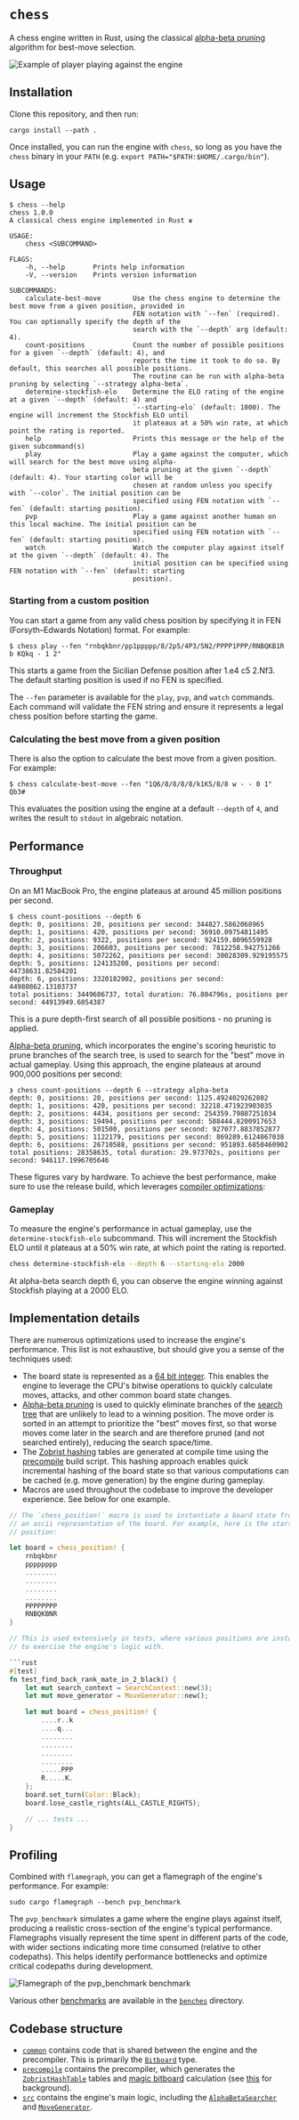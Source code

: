 # `chess`
A chess engine written in Rust, using the classical [alpha-beta pruning](https://en.wikipedia.org/wiki/Alpha–beta_pruning) algorithm for best-move selection.

![Example of player playing against the engine](./demo.gif)

## Installation

Clone this repository, and then run:

```shell
cargo install --path .
```

Once installed, you can run the engine with `chess`, so long as you have the `chess` binary in your `PATH` (e.g. `export PATH="$PATH:$HOME/.cargo/bin"`).

## Usage

```console
$ chess --help
chess 1.0.0
A classical chess engine implemented in Rust ♛

USAGE:
    chess <SUBCOMMAND>

FLAGS:
    -h, --help       Prints help information
    -V, --version    Prints version information

SUBCOMMANDS:
    calculate-best-move        Use the chess engine to determine the best move from a given position, provided in
                               FEN notation with `--fen` (required). You can optionally specify the depth of the
                               search with the `--depth` arg (default: 4).
    count-positions            Count the number of possible positions for a given `--depth` (default: 4), and
                               reports the time it took to do so. By default, this searches all possible positions.
                               The routine can be run with alpha-beta pruning by selecting `--strategy alpha-beta`.
    determine-stockfish-elo    Determine the ELO rating of the engine at a given `--depth` (default: 4) and
                               `--starting-elo` (default: 1000). The engine will increment the Stockfish ELO until
                               it plateaus at a 50% win rate, at which point the rating is reported.
    help                       Prints this message or the help of the given subcommand(s)
    play                       Play a game against the computer, which will search for the best move using alpha-
                               beta pruning at the given `--depth` (default: 4). Your starting color will be
                               chosen at random unless you specify with `--color`. The initial position can be
                               specified using FEN notation with `--fen` (default: starting position).
    pvp                        Play a game against another human on this local machine. The initial position can be
                               specified using FEN notation with `--fen` (default: starting position).
    watch                      Watch the computer play against itself at the given `--depth` (default: 4). The
                               initial position can be specified using FEN notation with `--fen` (default: starting
                               position).

```

### Starting from a custom position

You can start a game from any valid chess position by specifying it in FEN (Forsyth–Edwards Notation) format. For example:

```console
$ chess play --fen "rnbqkbnr/pp1ppppp/8/2p5/4P3/5N2/PPPP1PPP/RNBQKB1R b KQkq - 1 2"
```

This starts a game from the Sicilian Defense position after 1.e4 c5 2.Nf3. The default starting position is used if no FEN is specified.

The `--fen` parameter is available for the `play`, `pvp`, and `watch` commands. Each command will validate the FEN string and ensure it represents a legal chess position before starting the game.


### Calculating the best move from a given position

There is also the option to calculate the best move from a given position. For example:

```console
$ chess calculate-best-move --fen "1Q6/8/8/8/8/k1K5/8/8 w - - 0 1"
Qb3#
```

This evaluates the position using the engine at a default `--depth` of `4`, and writes the result to `stdout` in algebraic notation.

## Performance

### Throughput

On an M1 MacBook Pro, the engine plateaus at around 45 million positions per second.

```console
$ chess count-positions --depth 6
depth: 0, positions: 20, positions per second: 344827.5862068965
depth: 1, positions: 420, positions per second: 36910.09754811495
depth: 2, positions: 9322, positions per second: 924159.8096559928
depth: 3, positions: 206603, positions per second: 7812258.942751266
depth: 4, positions: 5072262, positions per second: 30028309.929195575
depth: 5, positions: 124135208, positions per second: 44738631.82584201
depth: 6, positions: 3320182902, positions per second: 44980862.13103737
total positions: 3449606737, total duration: 76.804796s, positions per second: 44913949.6054387
```

This is a pure depth-first search of all possible positions - no pruning is applied.

[Alpha-beta pruning](https://en.wikipedia.org/wiki/Alpha–beta_pruning), which incorporates the engine's scoring heuristic to prune branches of the search tree, is used to search for the "best" move in actual gameplay. Using this approach, the engine plateaus at around 900,000 positions per second:

```console
❯ chess count-positions --depth 6 --strategy alpha-beta
depth: 0, positions: 20, positions per second: 1125.4924029262802
depth: 1, positions: 420, positions per second: 32218.471923903035
depth: 2, positions: 4434, positions per second: 254359.79807251034
depth: 3, positions: 19494, positions per second: 588444.8200917653
depth: 4, positions: 501500, positions per second: 927077.8837852877
depth: 5, positions: 1122179, positions per second: 869289.6124067038
depth: 6, positions: 26710588, positions per second: 951893.6850460902
total positions: 28358635, total duration: 29.973702s, positions per second: 946117.1996705646
```

These figures vary by hardware. To achieve the best performance, make sure to use the release build, which leverages [compiler optimizations](./Cargo.toml#L28-L33):

### Gameplay

To measure the engine's performance in actual gameplay, use the `determine-stockfish-elo` subcommand. This will increment the Stockfish ELO until it plateaus at a 50% win rate, at which point the rating is reported.

```sh
chess determine-stockfish-elo --depth 6 --starting-elo 2000
```

At alpha-beta search depth 6, you can observe the engine winning against Stockfish playing at a 2000 ELO.

## Implementation details

There are numerous optimizations used to increase the engine's performance. This list is not exhaustive, but should give you a sense of the techniques used:
* The board state is represented as a [64 bit integer](common/src/bitboard/bitboard.rs). This enables the engine to leverage the CPU's bitwise operations to quickly calculate moves, attacks, and other common board state changes.
* [Alpha-beta pruning](https://en.wikipedia.org/wiki/Alpha–beta_pruning) is used to quickly eliminate branches of the [search tree](src/alpha_beta_searcher/mod.rs) that are unlikely to lead to a winning position. The move order is sorted in an attempt to prioritize the "best" moves first, so that worse moves come later in the search and are therefore pruned (and not searched entirely), reducing the search space/time.
* The [Zobrist hashing](./precompile/src/zobrist/mod.rs) tables are generated at compile time using the [precompile](./precompile/src/main.rs) build script. This hashing approach enables quick incremental hashing of the board state so that various computations can be cached (e.g. move generation) by the engine during gameplay.
* Macros are used throughout the codebase to improve the developer experience. See below for one example.

```rust
// The `chess_position!` macro is used to instantiate a board state from
// an ascii representation of the board. For example, here is the starting
// position:

let board = chess_position! {
    rnbqkbnr
    pppppppp
    ........
    ........
    ........
    ........
    PPPPPPPP
    RNBQKBNR
}

// This is used extensively in tests, where various positions are instantiated
// to exercise the engine's logic with.

```rust
#[test]
fn test_find_back_rank_mate_in_2_black() {
    let mut search_context = SearchContext::new(3);
    let mut move_generator = MoveGenerator::new();

    let mut board = chess_position! {
        ....r..k
        ....q...
        ........
        ........
        ........
        ........
        .....PPP
        R.....K.
    };
    board.set_turn(Color::Black);
    board.lose_castle_rights(ALL_CASTLE_RIGHTS);

    // ... tests ...
}
```

## Profiling

Combined with `flamegraph`, you can get a flamegraph of the engine's performance. For example:

```shell
sudo cargo flamegraph --bench pvp_benchmark
```

The `pvp_benchmark` simulates a game where the engine plays against itself, producing a realistic cross-section of the engine's typical performance. Flamegraphs visually represent the time spent in different parts of the code, with wider sections indicating more time consumed (relative to other codepaths). This helps identify performance bottlenecks and optimize critical codepaths during development.

![Flamegraph of the `pvp_benchmark` benchmark](./pvp_benchmark.svg)

Various other [benchmarks](https://doc.rust-lang.org/cargo/commands/cargo-bench.html) are available in the [`benches`](./benches) directory.

## Codebase structure

* [`common`](./common) contains code that is shared between the engine and the precompiler. This is primarily the [`Bitboard`](./common/src/bitboard/mod.rs) type.
* [`precompile`](./precompile) contains the precompiler, which generates the [`ZobristHashTable`](./precompile/src/zobrist/mod.rs) tables and [magic bitboard](./precompile/src/magic/find_magics.rs) calculation (see [this](https://www.chessprogramming.org/Magic_Bitboards) for background).
* [`src`](./src) contains the engine's main logic, including the [`AlphaBetaSearcher`](./src/alpha_beta_searcher/mod.rs) and [`MoveGenerator`](./src/move_generator/mod.rs).
